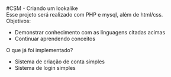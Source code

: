 \
#CSM - Criando um lookalike
\
Esse projeto será realizado com PHP e mysql, além de html/css.
\
Objetivos:
 - Demonstrar conhecimento com as linguagens citadas acimas
 - Continuar aprendendo conceitos

O que já foi implementado?
 - Sistema de criação de conta simples
 - Sistema de login simples
